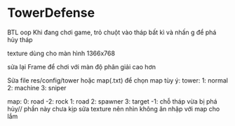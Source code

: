 # TowerDefense
BTL oop
Khi đang chơi game, trỏ chuột vào tháp bất kì và nhấn g để phá hủy tháp

texture dùng cho màn hình 1366x768

sửa lại Frame để chơi với màn độ phân giải cao hơn

Sửa file res/config/tower hoặc map(.txt) để chọn map tùy ý:
tower: 1: normal
       2: machine
       3: sniper
       
map: 0: road
     -2: rock
     1: road
     2: spawner
     3: target
      -1: chỗ tháp vừa bị phá hủy// phần này chưa kịp sửa texture nên nhìn không ăn nhập với map cho lắm
